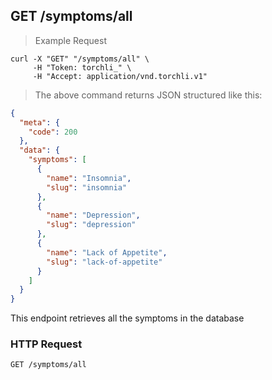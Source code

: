 ## GET /symptoms/all

> Example Request

```shell
curl -X "GET" "/symptoms/all" \
     -H "Token: torchli_" \
     -H "Accept: application/vnd.torchli.v1"
```

> The above command returns JSON structured like this:

```json
{
  "meta": {
    "code": 200
  },
  "data": {
    "symptoms": [
      {
        "name": "Insomnia",
        "slug": "insomnia"
      },
      {
        "name": "Depression",
        "slug": "depression"
      },
      {
        "name": "Lack of Appetite",
        "slug": "lack-of-appetite"
      }
    ]
  }
}
```

This endpoint retrieves all the symptoms in the database

### HTTP Request

`GET /symptoms/all`
